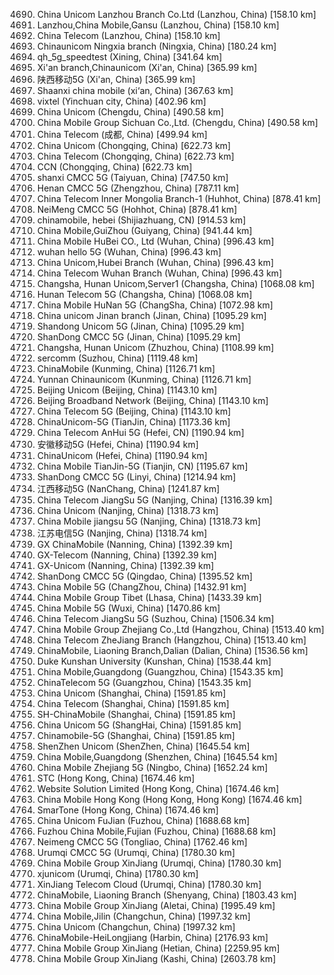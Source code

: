 4690) China Unicom Lanzhou Branch Co.Ltd (Lanzhou, China) [158.10 km]
16145) Lanzhou,China Mobile,Gansu (Lanzhou, China) [158.10 km]
 3973) China Telecom (Lanzhou, China) [158.10 km]
 5509) Chinaunicom Ningxia branch (Ningxia, China) [180.24 km]
29083) qh_5g_speedtest (Xining, China) [341.64 km]
 4863) Xi'an branch,Chinaunicom (Xi'an, China) [365.99 km]
29105) 陕西移动5G (Xi'an, China) [365.99 km]
26380) Shaanxi china mobile (xi‘an, China) [367.63 km]
31815) vixtel (Yinchuan city, China) [402.96 km]
 2461) China Unicom (Chengdu, China) [490.58 km]
24337) China Mobile Group Sichuan Co.,Ltd. (Chengdu, China) [490.58 km]
29071) China Telecom (成都, China) [499.94 km]
31985) China Unicom (Chongqing, China) [622.73 km]
19076) China Telecom (Chongqing, China) [622.73 km]
 5530) CCN (Chongqing, China) [622.73 km]
26501) shanxi CMCC 5G (Taiyuan, China) [747.50 km]
26331) Henan CMCC 5G (Zhengzhou, China) [787.11 km]
24012) China Telecom Inner Mongolia Branch-1 (Huhhot, China) [878.41 km]
30232) NeiMeng CMCC 5G (Hohhot, China) [878.41 km]
17223) chinamobile, hebei (Shijiazhuang, CN) [914.53 km]
16398) China Mobile,GuiZhou (Guiyang, China) [941.44 km]
26547) China Mobile HuBei CO., Ltd (Wuhan, China) [996.43 km]
29353) wuhan hello 5G (Wuhan, China) [996.43 km]
 5485) China Unicom,Hubei Branch (Wuhan, China) [996.43 km]
23844) China Telecom Wuhan Branch (Wuhan, China) [996.43 km]
 4870) Changsha, Hunan Unicom,Server1 (Changsha, China) [1068.08 km]
28225) Hunan Telecom 5G (Changsha, China) [1068.08 km]
28491) China Mobile HuNan 5G (ChangSha, China) [1072.98 km]
 5039) China unicom Jinan branch (Jinan, China) [1095.29 km]
26180) Shandong Unicom 5G (Jinan, China) [1095.29 km]
25881) ShanDong CMCC 5G (Jinan, China) [1095.29 km]
26677) Changsha, Hunan Unicom (Zhuzhou, China) [1108.99 km]
31648) sercomm (Suzhou, China) [1119.48 km]
26728) ChinaMobile (Kunming, China) [1126.71 km]
 5103) Yunnan Chinaunicom (Kunming, China) [1126.71 km]
 5145) Beijing Unicom (Beijing, China) [1143.10 km]
 5505) Beijing Broadband Network (Beijing, China) [1143.10 km]
27377) China Telecom 5G (Beijing, China) [1143.10 km]
27154) ChinaUnicom-5G (TianJin, China) [1173.36 km]
17145) China Telecom AnHui 5G (Hefei, CN) [1190.94 km]
26404) 安徽移动5G (Hefei, China) [1190.94 km]
 5724) ChinaUnicom (Hefei, China) [1190.94 km]
17184) China Mobile TianJin-5G (Tianjin, CN) [1195.67 km]
27151) ShanDong CMCC 5G (Linyi, China) [1214.94 km]
25883) 江西移动5G (NanChang, China) [1241.87 km]
26352) China Telecom JiangSu 5G (Nanjing, China) [1316.39 km]
13704) China Unicom (Nanjing, China) [1318.73 km]
27249) China Mobile jiangsu 5G (Nanjing, China) [1318.73 km]
 5317) 江苏电信5G (Nanjing, China) [1318.74 km]
15863) GX ChinaMobile (Nanning, China) [1392.39 km]
27810) GX-Telecom (Nanning, China) [1392.39 km]
 5674) GX-Unicom (Nanning, China) [1392.39 km]
27100) ShanDong CMCC 5G (Qingdao, China) [1395.52 km]
32291) China Mobile 5G (ChangZhou, China) [1432.91 km]
18444) China Mobile Group Tibet (Lhasa, China) [1433.39 km]
26850) China Mobile 5G (Wuxi, China) [1470.86 km]
 5396) China Telecom JiangSu 5G (Suzhou, China) [1506.34 km]
 4647) China Mobile Group Zhejiang Co.,Ltd (Hangzhou, China) [1513.40 km]
 7509) China Telecom ZheJiang Branch (Hangzhou, China) [1513.40 km]
25728) ChinaMobile, Liaoning Branch,Dalian (Dalian, China) [1536.56 km]
30852) Duke Kunshan University (Kunshan, China) [1538.44 km]
 6611) China Mobile,Guangdong (Guangzhou, China) [1543.35 km]
27594) ChinaTelecom 5G (Guangzhou, China) [1543.35 km]
21005) China Unicom (Shanghai, China) [1591.85 km]
 3633) China Telecom (Shanghai, China) [1591.85 km]
30154) SH-ChinaMobile (Shanghai, China) [1591.85 km]
24447) China Unicom 5G (ShangHai, China) [1591.85 km]
25637) Chinamobile-5G (Shanghai, China) [1591.85 km]
16192) ShenZhen Unicom (ShenZhen, China) [1645.54 km]
 4515) China Mobile,Guangdong (Shenzhen, China) [1645.54 km]
 6715) China Mobile Zhejiang 5G (Ningbo, China) [1652.24 km]
 1536) STC (Hong Kong, China) [1674.46 km]
 2993) Website Solution Limited (Hong Kong, China) [1674.46 km]
32155) China Mobile Hong Kong (Hong Kong, Hong Kong) [1674.46 km]
19036) SmarTone (Hong Kong, China) [1674.46 km]
 4884) China Unicom FuJian (Fuzhou, China) [1688.68 km]
16171) Fuzhou China Mobile,Fujian (Fuzhou, China) [1688.68 km]
30293) Neimeng CMCC 5G (Tongliao, China) [1762.46 km]
26938) Urumqi CMCC 5G (Urumqi, China) [1780.30 km]
16858) China Mobile Group XinJiang (Urumqi, China) [1780.30 km]
 6144) xjunicom (Urumqi, China) [1780.30 km]
27575) XinJiang Telecom Cloud (Urumqi, China) [1780.30 km]
16167) ChinaMobile, Liaoning Branch (Shenyang, China) [1803.43 km]
17222) China Mobile Group XinJiang (Aletai, China) [1995.49 km]
16375) China Mobile,Jilin (Changchun, China) [1997.32 km]
 9484) China Unicom (Changchun, China) [1997.32 km]
26656) ChinaMobile-HeiLongjiang (Harbin, China) [2176.93 km]
17227) China Mobile Group XinJiang (Hetian, China) [2259.95 km]
17245) China Mobile Group XinJiang (Kashi, China) [2603.78 km]